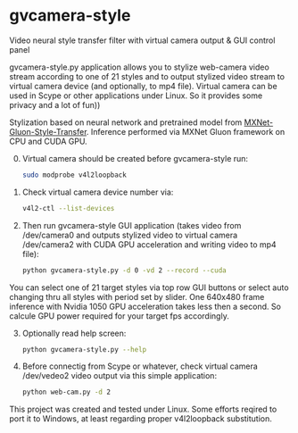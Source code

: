 # gvcamera-style
Video neural style transfer filter with virtual camera output  &amp; GUI control panel

gvcamera-style.py application allows you to stylize web-camera video stream according to one of 21 styles and to output stylized video stream to virtual camera device (and optionally, to mp4 file). Virtual camera can be used in Scype or other applications under Linux. So it provides some privacy and a lot of fun)) 

Stylization based on neural network and pretrained model from [MXNet-Gluon-Style-Transfer](https://github.com/StacyYang/MXNet-Gluon-Style-Transfer).
Inference performed via MXNet Gluon framework on CPU and CUDA GPU.

0. Virtual camera should be created before gvcamera-style run:
	```bash
	sudo modprobe v4l2loopback
	```

1. Check virtual camera device number via: 
	```bash
	v4l2-ctl --list-devices
	```

2. Then run gvcamera-style GUI application (takes video from /dev/camera0 and outputs stylized video to virtual camera /dev/camera2 with CUDA GPU acceleration and writing video to mp4 file):
	```bash
	python gvcamera-style.py -d 0 -vd 2 --record --cuda
	```
You can select one of 21 target styles via top row GUI buttons or select auto changing thru all styles with period set by slider.
One 640x480 frame inference with Nvidia 1050 GPU acceleration takes less then a second. So calcule GPU power required for your target fps accordingly.

3. Optionally read help screen:
	```bash
	python gvcamera-style.py --help
	```

4. Before connectig from Scype or whatever, check virtual camera /dev/vedeo2 video output via this simple application:
	```bash
	python web-cam.py -d 2
	```
This project was created  and tested under Linux. Some efforts reqired to port it to Windows, at least regarding proper v4l2loopback substitution.

